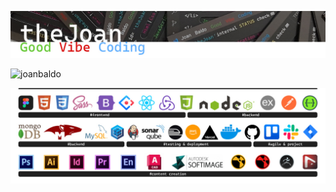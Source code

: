 ![Header](./assets/Joan_header.jpg)


<p align="left"> <img src="https://komarev.com/ghpvc/?username=joanbaldo" alt="joanbaldo" /> </p>

![skills](./assets/SW_stack_line.jpg)